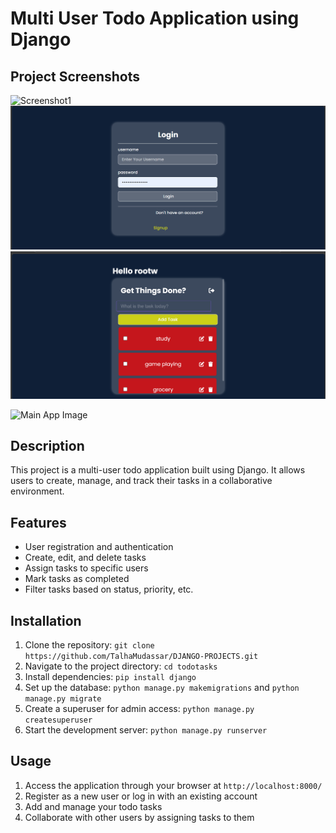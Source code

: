 # Multi User Todo Application using Django

## Project Screenshots
![Screenshot1](/todo/images/screenshot1.png)
![Screenshot2](todo/static/todo/images/screenshot2.png)
![Screenshot3](todo/static/todo/images/screenshot3.png)

![Main App Image](todo/static/todo/images/screenshot3.jpg)

## Description
This project is a multi-user todo application built using Django. It allows users to create, manage, and track their tasks in a collaborative environment. 

## Features
- User registration and authentication
- Create, edit, and delete tasks
- Assign tasks to specific users
- Mark tasks as completed
- Filter tasks based on status, priority, etc.

## Installation
1. Clone the repository: `git clone https://github.com/TalhaMudassar/DJANGO-PROJECTS.git`
2. Navigate to the project directory: `cd todotasks`
3. Install dependencies: `pip install django`
4. Set up the database: `python manage.py makemigrations` and `python manage.py migrate`
5. Create a superuser for admin access: `python manage.py createsuperuser`
6. Start the development server: `python manage.py runserver`

## Usage
1. Access the application through your browser at `http://localhost:8000/`
2. Register as a new user or log in with an existing account
3. Add and manage your todo tasks
4. Collaborate with other users by assigning tasks to them


